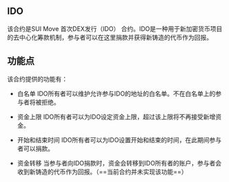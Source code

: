 ## IDO
该合约是SUI Move 首次DEX发行（IDO） 合约。IDO是一种用于新加密货币项目的去中心化筹款机制，参与者可以在这里捐款并获得新铸造的代币作为回报。

## 功能点

该合约提供的功能有：

- 白名单
IDO所有者可以维护允许参与IDO的地址的白名单。不在白名单上的参与者将被拒绝。

- 资金上限
IDO所有者可以为IDO设定资金上限，超过该上限将不再接受新增资金。

- 开始和结束时间
IDO所有者可以为IDO设置开始和结束的时间，在此期间参与者可以捐款。

- 资金转移
当参与者向IDO捐款时，资金会转移到IDO所有者的账户，参与者会收到新铸造的代币作为回报。（==当前合约并未实现该功能==）
